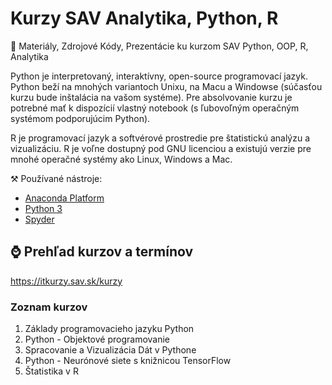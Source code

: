 # Kurzy SAV Analytika, Python, R
🐍 Materiály, Zdrojové Kódy, Prezentácie ku kurzom SAV Python, OOP, R, Analytika

Python je interpretovaný, interaktívny, open-source programovací jazyk. Python beží na mnohých variantoch Unixu, na Macu a Windowse (súčasťou kurzu bude inštalácia na vašom systéme). Pre absolvovanie kurzu je potrebné mať k dispozícií vlastný notebook (s ľubovoľným operačným systémom podporujúcim Python).

R je programovací jazyk a softvérové prostredie pre štatistickú analýzu a vizualizáciu. R je voľne dostupný pod GNU licenciou a existujú verzie pre mnohé operačné systémy ako Linux, Windows a Mac.

⚒️ Používané nástroje: 
- [Anaconda Platform]([[url](https://www.anaconda.com/products/distribution)]())
- [Python 3]([url](https://www.python.org/downloads/))
- [Spyder]([url](https://www.spyder-ide.org/))

## ⌚ Prehľad kurzov a termínov
https://itkurzy.sav.sk/kurzy

### Zoznam kurzov
1. Základy programovacieho jazyku Python
2. Python - Objektové programovanie
3. Spracovanie a Vizualizácia Dát v Pythone
4. Python - Neurónové siete s knižnicou TensorFlow
5. Štatistika v R
